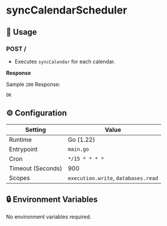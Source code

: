 # syncCalendarScheduler

## 🧰 Usage

### POST /

- Executes `syncCalendar` for each calendar.

**Response**

Sample `200` Response:

```text
OK
```

## ⚙️ Configuration

| Setting           | Value         |
| ----------------- | ------------- |
| Runtime           | Go (1.22)     |
| Entrypoint        | `main.go`     |
| Cron              | `*/15 * * * *`|
| Timeout (Seconds) | 900           |
| Scopes            | `execution.write`, `databases.read` |

## 🔒 Environment Variables

No environment variables required.
